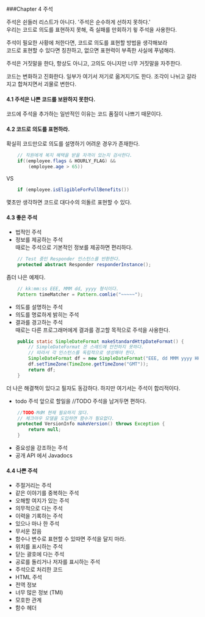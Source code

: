 ###Chapter 4 주석 


주석은 쉰들러 리스트가 아니다. '주석은 순수하게 선하지 못하다.'  
우리는 코드로 의도를 표현하지 못해, 즉 실패를 만회하기 윟 주석을 사용한다.  

주석이 필요한 사황에 처한다면, 코드로 의도를 표현할 방법을 생각해보라  
코드로 표현할 수 있다면 칭찬하고, 없으면 표현력이 부족한 사실에 푸념해라.  

주석은 거짓말을 한다, 항상도 아니고, 고의도 아니지만 너무 거짓말을 자주한다.  

코드는 변화하고 진화한다. 일부가 여기서 저기로 옮겨지기도 한다. 조각이 나뉘고 갈라지고 합쳐지면서 괴물로 변한다.  

#### 4.1 주석은 나쁜 코드를 보완하지 못한다.  

코드에 주석을 추가하는 일반적인 이유는 코드 품질이 나쁘기 때문이다.  

#### 4.2 코드로 의도를 표현하라.

확실히 코드만으로 의도를 설명하기 어려운 경우가 존재한다. 

```java
    // 직원에게 복지 혜택을 받을 자격이 있는지 검사한다.
    if((employee.flags & HOURLY_FLAG) && 
        (employee.age > 65))
```
VS
```java
    if (employee.isEligibleForFullBenefits())
```

몇초만 생각하면 코드로 대다수의 의돌르 표현할 수 있다.  

#### 4.3 좋은 주석
- 법적인 주석
- 정보를 제공하는 주석  
    때로는 주석으로 기본적인 정보를 제공하면 편리하다.    
```java
    // Test 중인 Responder 인스턴스를 반환한다.
    protected abstract Responder responderInstance();
```
   좀더 나은 예제다.
```java
    // kk:mm:ss EEE, MMM dd, yyyy 형식이다.
    Pattern timeMatcher = Pattern.comlie("~~~~~");
```
- 의도를 설명하는 주석 
- 의도를 명료하게 밝히는 주석
- 결과를 경고하는 주석  
    때로는 다른 프로그래머에게 결과를 경고할 목적으로 주석을 사용한다. 
```java
    public static SimpleDateFormat makeStandardHttpDateFormat() {
        // SimpleDateFormat 은 스레드에 안전하지 못하다.
        // 따라서 각 인스턴스를 독립적으로 생성해야 한다.
        SimpleDateFormat df = new SimpleDateFormat("EEE, dd MMM yyyy HH:mm:ss z");
        df.setTimeZone(TimeZone.getTimeZone("GMT"));
        return df;
    }
```
   더 나은 해결책이 있다고 필자도 동감하다. 하지만 여기서는 주석이 합리적이다.
   
- todo 주석
    앞으로 할일을 //TODO 주석을 남겨두면 편하다.
```java
    //TODO-MdM 현재 필요하지 않다.
    // 체크아우 모델을 도입하면 함수가 필요없다.
    protected VersionInfo makeVersion() throws Exception {
        return null;
    }
``` 
- 중요성을 강조하는 주석
- 공개 API 에서 Javadocs

#### 4.4 나쁜 주석

- 주절거리는 주석
- 같은 이야기를 중복하는 주석
- 오해할 여지가 있는 주석
- 의무적으로 다는 주석
- 이력을 기록하는 주석
- 있으나 마나 한 주석
- 무서운 잡음
- 함수나 변수로 표현할 수 있따면 주석을 달지 마라.
- 위치를 표시하는 주석
- 닫는 괄호에 다는 주석
- 공로를 돌리거나 저자를 표시하는 주석
- 주석으로 처리한 코드
- HTML 주석
- 전역 정보
- 너무 많은 정보 (TMI)
- 모호한 관계 
- 함수 헤더


    
